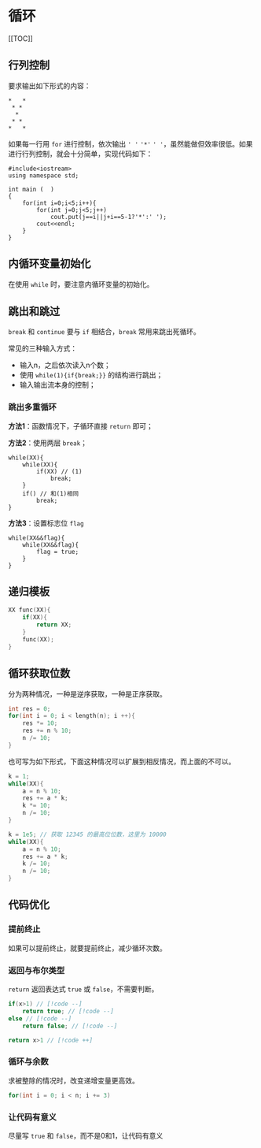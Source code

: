 # 循环


[[TOC]]


## 行列控制

要求输出如下形式的内容：

```
*   *
 * * 
  *  
 * *
*   *
```

如果每一行用 `for` 进行控制，依次输出 `' '` `'*'` `' '`，虽然能做但效率很低。如果进行行列控制，就会十分简单，实现代码如下：

```cpp{8}
#include<iostream>
using namespace std;
 
int main (  )
{
    for(int i=0;i<5;i++){
        for(int j=0;j<5;j++)
            cout.put(j==i||j+i==5-1?'*':' ');
        cout<<endl;
    }
}
```

## 内循环变量初始化

在使用 `while` 时，要注意内循环变量的初始化。

## 跳出和跳过

`break` 和 `continue` 要与 `if` 相结合，`break` 常用来跳出死循环。

常见的三种输入方式：

- 输入n，之后依次读入n个数；
- 使用 `while(1){if{break;}}` 的结构进行跳出；
- 输入输出流本身的控制；

### 跳出多重循环

**方法1**：函数情况下，子循环直接 `return` 即可；

**方法2**：使用两层 `break`；

```cpp{3,4,6,7}
while(XX){
    while(XX){
        if(XX) // (1)
            break;
    }
    if() // 和(1)相同
        break;
}
```

**方法3**：设置标志位 `flag`

```cpp{1,2}
while(XX&&flag){
    while(XX&&flag){
        flag = true;
    }
}
```

## 递归模板

```cpp
XX func(XX){
    if(XX){
        return XX;
    }
    func(XX);
}
```

## 循环获取位数

分为两种情况，一种是逆序获取，一种是正序获取。


```cpp
int res = 0;
for(int i = 0; i < length(n); i ++){
    res *= 10;
    res += n % 10;
    n /= 10;
}
```

也可写为如下形式，下面这种情况可以扩展到相反情况，而上面的不可以。

```cpp
k = 1;
while(XX){
    a = n % 10;
    res += a * k;
    k *= 10;
    n /= 10;
}
```

```cpp
k = 1e5; // 获取 12345 的最高位位数，这里为 10000
while(XX){
    a = n % 10;
    res += a * k;
    k /= 10;
    n /= 10;
}
```

## 代码优化

### 提前终止

如果可以提前终止，就要提前终止，减少循环次数。

### 返回与布尔类型

`return` 返回表达式 `true` 或 `false`，不需要判断。
    
```cpp
if(x>1) // [!code --]
    return true; // [!code --]
else // [!code --]
    return false; // [!code --]

return x>1 // [!code ++]
```

### 循环与余数

求被整除的情况时，改变递增变量更高效。
    
```cpp
for(int i = 0; i < n; i += 3)
```

### 让代码有意义

尽量写 `true` 和 `false`，而不是0和1，让代码有意义